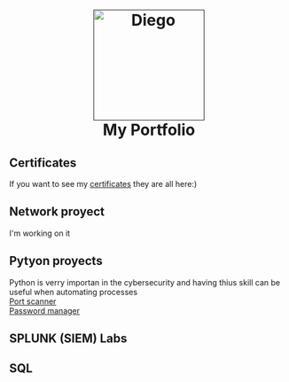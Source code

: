 
<h1 align="center">
  <br>
  <a href=" "><img src="" alt="Diego" width="200"></a>
  <br>
  My Portfolio
  <br>
</h1>

## Certificates
If you want to see my [certificates]() they are all here:) 

## Network proyect
 I'm working on it


## Pytyon proyects
Python is verry importan in the cybersecurity and  having thius skill can be useful when automating processes
  <br>[Port scanner](https://github.com/ElChicoDelFondo/Port-scanner)</br>
  [Password manager]()

## SPLUNK (SIEM) Labs

## SQL


